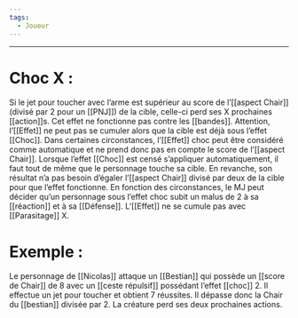 ```yaml
---
tags:
  - Joueur
---
```

___
# Choc X : 

Si le jet pour toucher avec l’arme est supérieur au score de l’[[aspect Chair]] (divisé par 2 pour un [[PNJ]]) de la cible, celle-ci perd ses X prochaines [[action]]s. Cet effet ne fonctionne pas contre les [[bandes]]. Attention, l’[[Effet]] ne peut pas se cumuler alors que la cible est déjà sous l’effet [[Choc]]. Dans certaines circonstances, l’[[Effet]] choc peut être considéré comme automatique et ne prend donc pas en compte le score de l’[[aspect Chair]]. Lorsque l’effet [[Choc]] est censé s’appliquer automatiquement, il faut tout de même que le personnage touche sa cible. En revanche, son résultat n’a pas besoin d’égaler l’[[aspect Chair]] divisé par deux de la cible pour que l’effet fonctionne. En fonction des circonstances, le MJ peut décider qu’un personnage sous l’effet choc subit un malus de 2 à sa [[réaction]] et à sa [[Défense]]. L’[[Effet]] ne se cumule pas avec [[Parasitage]] X.

# Exemple : 

Le personnage de [[Nicolas]] attaque un [[Bestian]] qui possède un [[score de Chair]] de 8 avec un [[ceste répulsif]] possédant l’effet [[choc]] 2. Il effectue un jet pour toucher et obtient 7 réussites. Il dépasse donc la Chair du [[bestian]] divisée par 2. La créature perd ses deux prochaines actions.